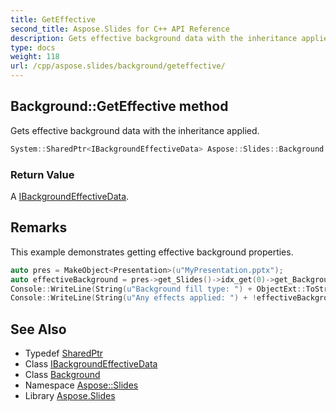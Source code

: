 ```yaml
---
title: GetEffective
second_title: Aspose.Slides for C++ API Reference
description: Gets effective background data with the inheritance applied.
type: docs
weight: 118
url: /cpp/aspose.slides/background/geteffective/
---
```

## Background::GetEffective method


Gets effective background data with the inheritance applied.

```cpp
System::SharedPtr<IBackgroundEffectiveData> Aspose::Slides::Background::GetEffective() override
```


### Return Value

A [IBackgroundEffectiveData](../../ibackgroundeffectivedata/).
## Remarks



This example demonstrates getting effective background properties. 
```cpp
auto pres = MakeObject<Presentation>(u"MyPresentation.pptx");
auto effectiveBackground = pres->get_Slides()->idx_get(0)->get_Background()->GetEffective();
Console::WriteLine(String(u"Background fill type: ") + ObjectExt::ToString(effectiveBackground->get_FillFormat()->get_FillType()));
Console::WriteLine(String(u"Any effects applied: ") + !effectiveBackground->get_EffectFormat()->get_IsNoEffects());
```

## See Also

* Typedef [SharedPtr](../../../system/sharedptr/)
* Class [IBackgroundEffectiveData](../../ibackgroundeffectivedata/)
* Class [Background](../)
* Namespace [Aspose::Slides](../../)
* Library [Aspose.Slides](../../../)
